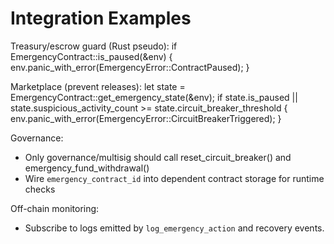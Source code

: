# Integration Examples

Treasury/escrow guard (Rust pseudo):
if EmergencyContract::is_paused(&env) {
    env.panic_with_error(EmergencyError::ContractPaused);
}

Marketplace (prevent releases):
let state = EmergencyContract::get_emergency_state(&env);
if state.is_paused || state.suspicious_activity_count >= state.circuit_breaker_threshold {
    env.panic_with_error(EmergencyError::CircuitBreakerTriggered);
}

Governance:
- Only governance/multisig should call reset_circuit_breaker() and emergency_fund_withdrawal()
- Wire `emergency_contract_id` into dependent contract storage for runtime checks

Off-chain monitoring:
- Subscribe to logs emitted by `log_emergency_action` and recovery events.